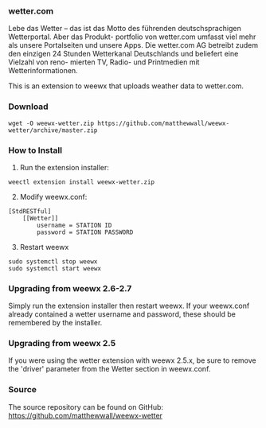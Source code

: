 ### wetter.com

Lebe das Wetter – das ist das Motto des führenden deutschsprachigen Wetterportal. Aber das Produkt- portfolio von wetter.com umfasst viel mehr als unsere Portalseiten und unsere Apps. Die wetter.com AG betreibt zudem den einzigen 24 Stunden Wetterkanal Deutschlands und beliefert eine Vielzahl von reno- mierten TV, Radio- und Printmedien mit Wetterinformationen.

This is an extension to weewx that uploads weather data to wetter.com.

### Download

    wget -O weewx-wetter.zip https://github.com/matthewwall/weewx-wetter/archive/master.zip

### How to Install

1.  Run the extension installer:

```
weectl extension install weewx-wetter.zip
```

2.  Modify weewx.conf:

```
[StdRESTful]
    [[Wetter]]
        username = STATION ID                                                   
        password = STATION PASSWORD
```

3.  Restart weewx

```
sudo systemctl stop weewx
sudo systemctl start weewx
```

### Upgrading from weewx 2.6-2.7

Simply run the extension installer then restart weewx.  If your weewx.conf already contained a wetter username and password, these should be remembered by the installer.

### Upgrading from weewx 2.5

If you were using the wetter extension with weewx 2.5.x, be sure to remove the 'driver' parameter from the Wetter section in weewx.conf.

### Source

The source repository can be found on GitHub: https://github.com/matthewwall/weewx-wetter
